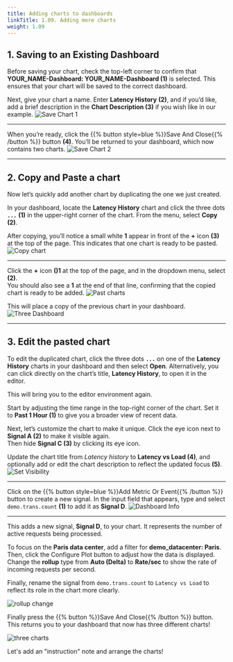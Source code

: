 ```yaml
---
title: Adding charts to dashboards
linkTitle: 1.09. Adding more charts
weight: 1.09
---
```


## 1. Saving to an Existing Dashboard

Before saving your chart, check the top-left corner to confirm that **YOUR_NAME-Dashboard: YOUR_NAME-Dashboard (1)** is selected. This ensures that your chart will be saved to the correct dashboard.

Next, give your chart a name. Enter **Latency History** **(2)**, and if you’d like, add a brief description in the **Chart Description (3)** if you wish like in our example.
![Save Chart 1](../../images/morecharts-1.png)

---
When you’re ready, click the {{% button style=blue %}}Save And Close{{% /button %}} button **(4)**. You’ll be returned to your dashboard, which now contains two charts.
![Save Chart 2](../../images/morecharts-2.png)

---

## 2. Copy and Paste a chart

Now let’s quickly add another chart by duplicating the one we just created.

In your dashboard, locate the **Latency History** chart and click the three dots **`...`** **(1)** in the upper-right corner of the chart. From the menu, select **Copy (2)**.

After copying, you’ll notice a small white **1** appear in front of the **+** icon **(3)** at the top of the page. This indicates that one chart is ready to be pasted.
![Copy chart](../../images/morecharts-3.png)

---
Click the **+** icon **()1** at the top of the page, and in the dropdown menu, select **(2)**.  
You should also see a **1** at the end of that line, confirming that the copied chart is ready to be added.
![Past charts](../../images/morecharts-4.png)

This will place a copy of the previous chart in your dashboard.
![Three Dashboard](../../images/morecharts-5.png)

---

## 3. Edit the pasted chart

 To edit the duplicated chart, click the three dots **`...`** on one of the **Latency History** charts in your dashboard and then select **Open**.    Alternatively, you can click directly on the chart’s title, **Latency History**, to open it in the editor.

This will bring you to the editor environment again.

Start by adjusting the time range in the top-right corner of the chart. Set it to **Past 1 Hour (1)** to give you a broader view of recent data.

Next, let’s customize the chart to make it unique. Click the eye icon next to **Signal A (2)** to make it visible again.  
Then hide **Signal C (3)** by clicking its eye icon.

Update the chart title from *Latency history* to **Latency vs Load (4)**, and optionally add or edit the chart description to reflect the updated focus **(5)**.
![Set Visibility](../../images/morecharts-6.png)

---
Click on the {{% button style=blue %}}Add Metric Or Event{{% /button %}} button to create a new signal. In the input field that appears, type and select `demo.trans.count` **(1)** to add it as **Signal D**.
![Dashboard Info](../../images/M-MoreCharts-8.png)

---
This adds a new signal, **Signal D**, to your chart. It represents the number of active requests being processed.

To focus on the **Paris data center**, add a filter for **demo_datacenter: Paris**. Then, click the Configure Plot button to adjust how the data is displayed. Change the **rollup** type from **Auto (Delta)** to **Rate/sec** to show the rate of incoming requests per second.

Finally, rename the signal from `demo.trans.count` to `Latency vs Load` to reflect its role in the chart more clearly.

![rollup change](../../images/M-MoreCharts-9.png)

Finally press the {{% button %}}Save And Close{{% /button %}} button. This returns you to your dashboard that now has three different charts!

![three charts](../../images/M-MoreCharts-10.png)

Let's add an "instruction" note and arrange the charts!

